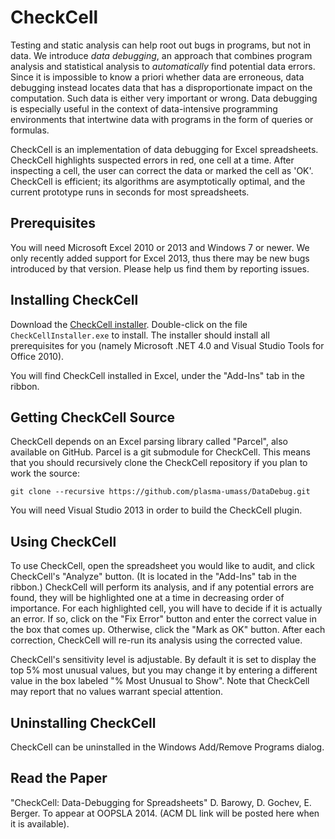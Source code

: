 CheckCell
=========

Testing and static analysis can help root out bugs in programs, but not in data. We introduce _data debugging_, an approach that combines program analysis and statistical analysis to _automatically_ find potential data errors. Since it is impossible to know a priori whether data are erroneous, data debugging instead locates data that has a disproportionate impact on the computation. Such data is either very important or wrong. Data debugging is especially useful in the context of data-intensive programming environments that intertwine data with programs in the form of queries or formulas.

CheckCell is an implementation of data debugging for Excel spreadsheets.  CheckCell highlights suspected errors in red, one cell at a time.  After inspecting a cell, the user can correct the data or marked the cell as 'OK'. CheckCell is efficient; its algorithms are asymptotically optimal, and the current prototype runs in seconds for most spreadsheets.

Prerequisites
--------------

You will need Microsoft Excel 2010 or 2013 and Windows 7 or newer.  We only recently added support for Excel 2013, thus there may be new bugs introduced by that version.  Please help us find them by reporting issues.

Installing CheckCell
--------------------
Download the [CheckCell installer](https://github.com/plasma-umass/DataDebug/releases/download/v1.0.0/CheckCellInstaller.exe).  Double-click on the file `CheckCellInstaller.exe` to install.  The installer should install all prerequisites for you (namely Microsoft .NET 4.0 and Visual Studio Tools for Office 2010).

You will find CheckCell installed in Excel, under the "Add-Ins" tab in the ribbon.

Getting CheckCell Source
------------------------
CheckCell depends on an Excel parsing library called "Parcel", also available on GitHub.  Parcel is a git submodule for CheckCell.  This means that you should recursively clone the CheckCell repository if you plan to work the source:

```
git clone --recursive https://github.com/plasma-umass/DataDebug.git
```

You will need Visual Studio 2013 in order to build the CheckCell plugin.

Using CheckCell
---------------
To use CheckCell, open the spreadsheet you would like to audit, and click CheckCell's "Analyze" button. (It is located in the "Add-Ins" tab in the ribbon.) CheckCell will perform its analysis, and if any potential errors are found, they will be highlighted one at a time in decreasing order of importance. For each highlighted cell, you will have to decide if it is actually an error. If so, click on the "Fix Error" button and enter the correct value in the box that comes up. Otherwise, click the "Mark as OK" button. After each correction, CheckCell will re-run its analysis using the corrected value.

CheckCell's sensitivity level is adjustable. By default it is set to display the top 5% most unusual values, but you may change it by entering a different value in the box labeled "% Most Unusual to Show".  Note that CheckCell may report that no values warrant special attention.

Uninstalling CheckCell
----------------------
CheckCell can be uninstalled in the Windows Add/Remove Programs dialog.

Read the Paper
--------------
"CheckCell: Data-Debugging for Spreadsheets" D. Barowy, D. Gochev, E. Berger.  To appear at OOPSLA 2014.  (ACM DL link will be posted here when it is available).
